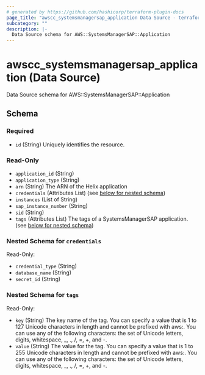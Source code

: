 ```yaml
---
# generated by https://github.com/hashicorp/terraform-plugin-docs
page_title: "awscc_systemsmanagersap_application Data Source - terraform-provider-awscc"
subcategory: ""
description: |-
  Data Source schema for AWS::SystemsManagerSAP::Application
---
```


# awscc_systemsmanagersap_application (Data Source)

Data Source schema for AWS::SystemsManagerSAP::Application



<!-- schema generated by tfplugindocs -->
## Schema

### Required

- `id` (String) Uniquely identifies the resource.

### Read-Only

- `application_id` (String)
- `application_type` (String)
- `arn` (String) The ARN of the Helix application
- `credentials` (Attributes List) (see [below for nested schema](#nestedatt--credentials))
- `instances` (List of String)
- `sap_instance_number` (String)
- `sid` (String)
- `tags` (Attributes List) The tags of a SystemsManagerSAP application. (see [below for nested schema](#nestedatt--tags))

<a id="nestedatt--credentials"></a>
### Nested Schema for `credentials`

Read-Only:

- `credential_type` (String)
- `database_name` (String)
- `secret_id` (String)


<a id="nestedatt--tags"></a>
### Nested Schema for `tags`

Read-Only:

- `key` (String) The key name of the tag. You can specify a value that is 1 to 127 Unicode characters in length and cannot be prefixed with aws:. You can use any of the following characters: the set of Unicode letters, digits, whitespace, _, ., /, =, +, and -.
- `value` (String) The value for the tag. You can specify a value that is 1 to 255 Unicode characters in length and cannot be prefixed with aws:. You can use any of the following characters: the set of Unicode letters, digits, whitespace, _, ., /, =, +, and -.


